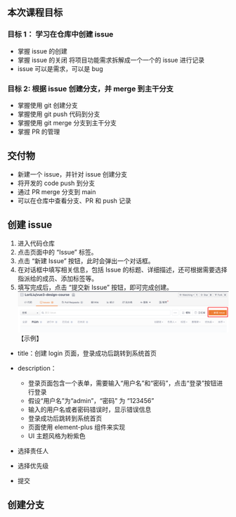 ## 本次课程目标

### 目标 1： 学习在仓库中创建 issue

- 掌握 issue 的创建
- 掌握 issue 的关闭
  将项目功能需求拆解成一个一个的 issue 进行记录
- issue 可以是需求，可以是 bug

### 目标 2: 根据 issue 创建分支，并 merge 到主干分支

- 掌握使用 git 创建分支
- 掌握使用 git push 代码到分支
- 掌握使用 git merge 分支到主干分支
- 掌握 PR 的管理

## 交付物

- 新建一个 issue，并针对 issue 创建分支
- 将开发的 code push 到分支
- 通过 PR merge 分支到 main
- 可以在仓库中查看分支、PR 和 push 记录

## 创建 issue

1. 进入代码仓库
2. 点击页面中的 “Issue” 标签。
3. 点击 “新建 Issue” 按钮，此时会弹出一个对话框。
4. 在对话框中填写相关信息，包括 Issue 的标题、详细描述，还可根据需要选择指派给的成员、添加标签等。
5. 填写完成后，点击 “提交新 Issue” 按钮，即可完成创建。
   ![image](../../images/new-issue.png)
   【示例】

- title：创建 login 页面，登录成功后跳转到系统首页
- description：

  - 登录页面包含一个表单，需要输入“用户名”和“密码”，点击“登录”按钮进行登录
  - 假设“用户名”为“admin”，“密码” 为 “123456”
  - 输入的用户名或者密码错误时，显示错误信息
  - 登录成功后跳转到系统首页
  - 页面使用 element-plus 组件来实现
  - UI 主题风格为粉紫色

- 选择责任人
- 选择优先级
- 提交

## 创建分支
